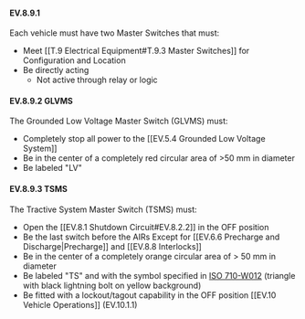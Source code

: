 #### EV.8.9.1
Each vehicle must have two Master Switches that must:
- Meet [[T.9 Electrical Equipment#T.9.3 Master Switches]] for Configuration and Location
- Be directly acting
	- Not active through relay or logic

#### EV.8.9.2 GLVMS
The Grounded Low Voltage Master Switch (GLVMS) must:
- Completely stop all power to the [[EV.5.4 Grounded Low Voltage System]]
- Be in the center of a completely red circular area of >50 mm in diameter
- Be labeled "LV"

#### EV.8.9.3 TSMS
The Tractive System Master Switch (TSMS) must:
- Open the [[EV.8.1 Shutdown Circuit#EV.8.2.2]] in the OFF position
- Be the last switch before the AIRs Except for [[EV.6.6 Precharge and Discharge|Precharge]] and [[EV.8.8 Interlocks]]
- Be in the center of a completely orange circular area of > 50 mm in diameter
- Be labeled "TS" and with the symbol specified in <a href="https://www.iso.org/obp/ui#iso:grs:7010:W012">ISO 710-W012</a> (triangle with black lightning bolt on yellow background)
- Be fitted with a lockout/tagout capability in the OFF position [[EV.10 Vehicle Operations]] (EV.10.1.1)